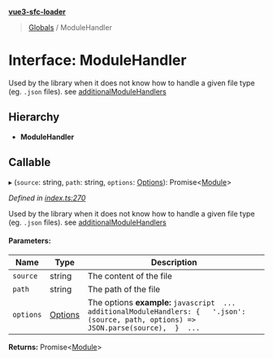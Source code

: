 **[vue3-sfc-loader](../README.md)**

> [Globals](../README.md) / ModuleHandler

# Interface: ModuleHandler

Used by the library when it does not know how to handle a given file type (eg. `.json` files).
see [additionalModuleHandlers](options.md#additionalmodulehandlers)

## Hierarchy

* **ModuleHandler**

## Callable

▸ (`source`: string, `path`: string, `options`: [Options](options.md)): Promise<[Module](module.md)\>

*Defined in [index.ts:270](https://github.com/FranckFreiburger/vue3-sfc-loader/blob/bd3838c/src/index.ts#L270)*

Used by the library when it does not know how to handle a given file type (eg. `.json` files).
see [additionalModuleHandlers](options.md#additionalmodulehandlers)

#### Parameters:

Name | Type | Description |
------ | ------ | ------ |
`source` | string | The content of the file |
`path` | string | The path of the file |
`options` | [Options](options.md) | The options   **example:**  ```javascript  ...  additionalModuleHandlers: {   '.json': (source, path, options) => JSON.parse(source),  }  ... ```  |

**Returns:** Promise<[Module](module.md)\>

